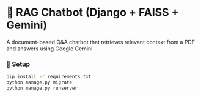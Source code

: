 # 🧠 RAG Chatbot (Django + FAISS + Gemini)

A document-based Q&A chatbot that retrieves relevant context from a PDF and answers using Google Gemini.

### 🚀 Setup
```bash
pip install -r requirements.txt
python manage.py migrate
python manage.py runserver
```